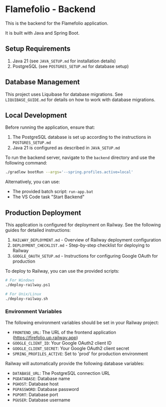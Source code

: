 # Flamefolio - Backend

This is the backend for the Flamefolio application.

It is built with Java and Spring Boot.

## Setup Requirements

1. Java 21 (see `JAVA_SETUP.md` for installation details)
2. PostgreSQL (see `POSTGRES_SETUP.md` for database setup)

## Database Management

This project uses Liquibase for database migrations. See `LIQUIBASE_GUIDE.md` for details on how to work with database migrations.

## Local Development

Before running the application, ensure that:
1. The PostgreSQL database is set up according to the instructions in `POSTGRES_SETUP.md`
2. Java 21 is configured as described in `JAVA_SETUP.md`

To run the backend server, navigate to the `backend` directory and use the following command:

```bash
./gradlew bootRun --args='--spring.profiles.active=local'
```

Alternatively, you can use:
- The provided batch script: `run-app.bat`
- The VS Code task "Start Backend"

## Production Deployment

This application is configured for deployment on Railway. See the following guides for detailed instructions:

1. `RAILWAY_DEPLOYMENT.md` - Overview of Railway deployment configuration
2. `DEPLOYMENT_CHECKLIST.md` - Step-by-step checklist for deploying to Railway
3. `GOOGLE_OAUTH_SETUP.md` - Instructions for configuring Google OAuth for production

To deploy to Railway, you can use the provided scripts:

```bash
# For Windows
./deploy-railway.ps1

# For Unix/Linux
./deploy-railway.sh
```

### Environment Variables

The following environment variables should be set in your Railway project:

- `FRONTEND_URL`: The URL of the frontend application (https://firefolio.up.railway.app)
- `GOOGLE_CLIENT_ID`: Your Google OAuth2 client ID
- `GOOGLE_CLIENT_SECRET`: Your Google OAuth2 client secret  
- `SPRING_PROFILES_ACTIVE`: Set to 'prod' for production environment

Railway will automatically provide the following database variables:
- `DATABASE_URL`: The PostgreSQL connection URL
- `PGDATABASE`: Database name
- `PGHOST`: Database host
- `PGPASSWORD`: Database password
- `PGPORT`: Database port
- `PGUSER`: Database username
